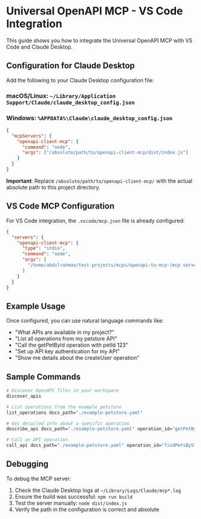 # Universal OpenAPI MCP - VS Code Integration

This guide shows you how to integrate the Universal OpenAPI MCP with VS Code and Claude Desktop.

## Configuration for Claude Desktop

Add the following to your Claude Desktop configuration file:

### macOS/Linux: `~/Library/Application Support/Claude/claude_desktop_config.json`

### Windows: `%APPDATA%\Claude\claude_desktop_config.json`

```json
{
  "mcpServers": {
    "openapi-client-mcp": {
      "command": "node",
      "args": ["/absolute/path/to/openapi-client-mcp/dist/index.js"]
    }
  }
}
```

**Important**: Replace `/absolute/path/to/openapi-client-mcp/` with the actual absolute path to this project directory.

## VS Code MCP Configuration

For VS Code integration, the `.vscode/mcp.json` file is already configured:

```json
{
  "servers": {
    "openapi-client-mcp": {
      "type": "stdio",
      "command": "node",
      "args": [
        "/home/abdulrahman/test-projects/mcps/openapi-to-mcp-(mcp server)/dist/index.js"
      ]
    }
  }
}
```

## Example Usage

Once configured, you can use natural language commands like:

- "What APIs are available in my project?"
- "List all operations from my petstore API"
- "Call the getPetById operation with petId 123"
- "Set up API key authentication for my API"
- "Show me details about the createUser operation"

## Sample Commands

```bash
# Discover OpenAPI files in your workspace
discover_apis

# List operations from the example petstore
list_operations docs_path="./example-petstore.yaml"

# Get detailed info about a specific operation
describe_api docs_path="./example-petstore.yaml" operation_id="getPetById"

# Call an API operation
call_api docs_path="./example-petstore.yaml" operation_id="findPetsByStatus" parameters='{"status": "available"}'
```

## Debugging

To debug the MCP server:

1. Check the Claude Desktop logs at `~/Library/Logs/Claude/mcp*.log`
2. Ensure the build was successful: `npm run build`
3. Test the server manually: `node dist/index.js`
4. Verify the path in the configuration is correct and absolute
